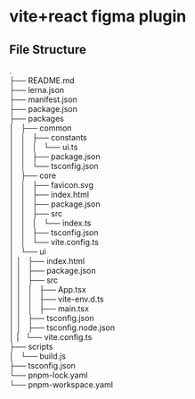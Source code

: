 # vite+react figma plugin

## File Structure

 .  
├── README.md  
├── lerna.json  
├── manifest.json  
├── package.json  
├── packages  
│   ├── common  
│   │   ├── constants  
│   │   │   └── ui.ts  
│   │   ├── package.json  
│   │   └── tsconfig.json  
│   ├── core  
│   │   ├── favicon.svg  
│   │   ├── index.html  
│   │   ├── package.json  
│   │   ├── src  
│   │   │   └── index.ts  
│   │   ├── tsconfig.json  
│   │   └── vite.config.ts  
│   └── ui  
│   │   ├── index.html  
│   │   ├── package.json  
│   │   ├── src  
│   │   │   ├── App.tsx  
│   │   │   ├── vite-env.d.ts  
│   │   │   ├── main.tsx  
│   │   ├── tsconfig.json  
│   │   ├── tsconfig.node.json  
│   |   └── vite.config.ts  
├── scripts  
│   └── build.js  
├── tsconfig.json  
└── pnpm-lock.yaml  
└── pnpm-workspace.yaml
